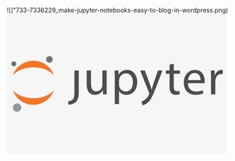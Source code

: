 ![]"733-7336229_make-jupyter-notebooks-easy-to-blog-in-wordpress.png)
![](733-7336229_make-jupyter-notebooks-easy-to-blog-in-wordpress.png)
